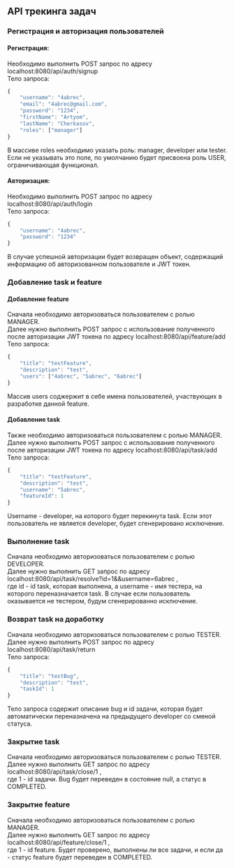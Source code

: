 ## API трекинга задач

### Регистрация и авторизация пользователей
#### Регистрация:
Необходимо выполнить POST запрос по адресу localhost:8080/api/auth/signup <br/> 
Тело запроса: <br/>
```javascript
{
    "username": "4abrec",
    "email": "4abrec@gmail.com", 
    "password": "1234",
    "firstName": "Artyom",
    "lastName": "Cherkasov",
    "roles": ["manager"]
}
```
В массиве roles необходимо указать роль: manager, developer или tester.<br/> 
Если не указывать это поле, по умолчанию будет присвоена роль USER, ограничивающая функционал.<br/> 
#### Авторизация:
Необходимо выполнить POST запрос по адресу localhost:8080/api/auth/login <br/> 
Тело запроса: <br/> 
```javascript
{
    "username": "4abrec",
    "password": "1234"
}
```
В случае успешной авторизации будет возвращен объект, содержащий информацию об авторизованном пользователе и JWT токен.
### Добавление task и feature
#### Добавление feature 
Сначала необходимо авторизоваться пользователем с ролью MANAGER.<br/> 
Далее нужно выполнить POST запрос с использование полученного после авторизации JWT токена по адресу localhost:8080/api/feature/add <br/> 
Тело запроса:<br/> 
```javascript
{
    "title": "testFeature",
    "description": "test",
    "users": ["4abrec", "5abrec", "6abrec"]
}
```
Массив users соджержит в себе имена пользователей, участвующих в разработке данной feature.
#### Добавление task
Также необходимо авторизоваться пользователем с ролью MANAGER.<br/>
Далее нужно выполнить POST запрос с использование полученного после авторизации JWT токена по адресу localhost:8080/api/task/add <br/> 
Тело запроса:<br/> 
```javascript
{
    "title": "testFeature",
    "description": "test",
    "username": "5abrec",
    "featureId": 1
}
```
Username - developer, на которого будет перекинута task. Если этот пользователь не является developer, будет сгенерировано исключение.
### Выполнение task
Сначала необходимо авторизоваться пользователем с ролью DEVELOPER.<br/> 
Далее нужно выполнить GET запрос по адресу localhost:8080/api/task/resolve?id=1&&username=6abrec ,<br/>
где id - id task, которая выполнена, а username - имя тестера, на которого переназначается task. В случае если пользователь <br/>
оказывается не тестером, будум сгенерированно исключение.
### Возврат task на доработку
Сначала необходимо авторизоваться пользователем с ролью TESTER.<br/> 
Далее нужно выполнить POST запрос по адресу localhost:8080/api/task/return <br/> 
Тело запроса:<br/> 
```javascript
{
    "title": "testBug",
    "description": "test",
    "taskId": 1
}
```
Тело запроса содержит описание bug и id задачи, которая будет автоматически переназначена на предыдущего developer со сменой статуса.
### Закрытие task
Сначала необходимо авторизоваться пользователем с ролью TESTER.<br/>
Далее нужно выполнить GET запрос по адресу localhost:8080/api/task/close/1 ,<br/>
где 1 - id задачи. Bug будет переведен в состояние null, а статус в COMPLETED.
### Закрытие feature
Сначала необходимо авторизоваться пользователем с ролью MANAGER.<br/>
Далее нужно выполнить GET запрос по адресу localhost:8080/api/feature/close/1 ,<br/>
где 1 - id feature. Будет проверено, выполнены ли все задачи, и если да - статус feature будет переведен в COMPLETED.
